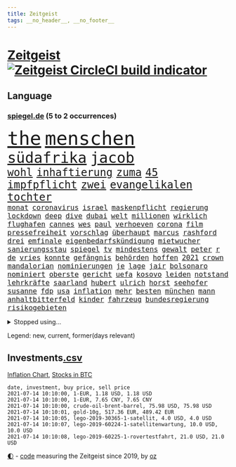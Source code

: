 ```yaml
---
title: Zeitgeist
tags: __no_header__, __no_footer__
---
```


# [Zeitgeist](https://oliz.io/zeitgeist/) [![Zeitgeist CircleCI build indicator](https://circleci.com/gh/ooz/zeitgeist.svg?style=shield)](https://circleci.com/gh/ooz/zeitgeist)

## Language

<h3><a href="https://www.spiegel.de" target="_blank">spiegel.de</a> (5 to 2 occurrences)</h3>
<p style="font-family:monospace">
<span style="font-size:32pt"><a href="news_links.html#the" class="current">the</a></span>
<span style="font-size:32pt"><a href="news_links.html#menschen" class="current">menschen</a></span>
<br>
<span style="font-size:25pt"><a href="news_links.html#südafrika" class="current">südafrika</a></span>
<span style="font-size:25pt"><a href="news_links.html#jacob" class="current">jacob</a></span>
<br>
<span style="font-size:18pt"><a href="news_links.html#wohl" class="current">wohl</a></span>
<span style="font-size:18pt"><a href="news_links.html#inhaftierung" class="current">inhaftierung</a></span>
<span style="font-size:18pt"><a href="news_links.html#zuma" class="new">zuma</a></span>
<span style="font-size:18pt"><a href="news_links.html#45" class="current">45</a></span>
<span style="font-size:18pt"><a href="news_links.html#impfpflicht" class="current">impfpflicht</a></span>
<span style="font-size:18pt"><a href="news_links.html#zwei" class="current">zwei</a></span>
<span style="font-size:18pt"><a href="news_links.html#evangelikalen" class="new">evangelikalen</a></span>
<span style="font-size:18pt"><a href="news_links.html#tochter" class="current">tochter</a></span>
<br>
<span style="font-size:12pt"><a href="news_links.html#monat" class="current">monat</a></span>
<span style="font-size:12pt"><a href="news_links.html#coronavirus" class="current">coronavirus</a></span>
<span style="font-size:12pt"><a href="news_links.html#israel" class="current">israel</a></span>
<span style="font-size:12pt"><a href="news_links.html#maskenpflicht" class="current">maskenpflicht</a></span>
<span style="font-size:12pt"><a href="news_links.html#regierung" class="current">regierung</a></span>
<span style="font-size:12pt"><a href="news_links.html#lockdown" class="current">lockdown</a></span>
<span style="font-size:12pt"><a href="news_links.html#deep" class="current">deep</a></span>
<span style="font-size:12pt"><a href="news_links.html#dive" class="new">dive</a></span>
<span style="font-size:12pt"><a href="news_links.html#dubai" class="current">dubai</a></span>
<span style="font-size:12pt"><a href="news_links.html#welt" class="current">welt</a></span>
<span style="font-size:12pt"><a href="news_links.html#millionen" class="current">millionen</a></span>
<span style="font-size:12pt"><a href="news_links.html#wirklich" class="current">wirklich</a></span>
<span style="font-size:12pt"><a href="news_links.html#flughafen" class="current">flughafen</a></span>
<span style="font-size:12pt"><a href="news_links.html#cannes" class="current">cannes</a></span>
<span style="font-size:12pt"><a href="news_links.html#wes" class="new">wes</a></span>
<span style="font-size:12pt"><a href="news_links.html#paul" class="current">paul</a></span>
<span style="font-size:12pt"><a href="news_links.html#verhoeven" class="new">verhoeven</a></span>
<span style="font-size:12pt"><a href="news_links.html#corona" class="current">corona</a></span>
<span style="font-size:12pt"><a href="news_links.html#film" class="current">film</a></span>
<span style="font-size:12pt"><a href="news_links.html#pressefreiheit" class="current">pressefreiheit</a></span>
<span style="font-size:12pt"><a href="news_links.html#vorschlag" class="current">vorschlag</a></span>
<span style="font-size:12pt"><a href="news_links.html#überhaupt" class="current">überhaupt</a></span>
<span style="font-size:12pt"><a href="news_links.html#marcus" class="new">marcus</a></span>
<span style="font-size:12pt"><a href="news_links.html#rashford" class="new">rashford</a></span>
<span style="font-size:12pt"><a href="news_links.html#drei" class="current">drei</a></span>
<span style="font-size:12pt"><a href="news_links.html#emfinale" class="current">emfinale</a></span>
<span style="font-size:12pt"><a href="news_links.html#eigenbedarfskündigung" class="new">eigenbedarfskündigung</a></span>
<span style="font-size:12pt"><a href="news_links.html#mietwucher" class="new">mietwucher</a></span>
<span style="font-size:12pt"><a href="news_links.html#sanierungsstau" class="new">sanierungsstau</a></span>
<span style="font-size:12pt"><a href="news_links.html#spiegel" class="current">spiegel</a></span>
<span style="font-size:12pt"><a href="news_links.html#tv" class="current">tv</a></span>
<span style="font-size:12pt"><a href="news_links.html#mindestens" class="current">mindestens</a></span>
<span style="font-size:12pt"><a href="news_links.html#gewalt" class="current">gewalt</a></span>
<span style="font-size:12pt"><a href="news_links.html#peter" class="current">peter</a></span>
<span style="font-size:12pt"><a href="news_links.html#r" class="current">r</a></span>
<span style="font-size:12pt"><a href="news_links.html#de" class="current">de</a></span>
<span style="font-size:12pt"><a href="news_links.html#vries" class="new">vries</a></span>
<span style="font-size:12pt"><a href="news_links.html#konnte" class="current">konnte</a></span>
<span style="font-size:12pt"><a href="news_links.html#gefängnis" class="current">gefängnis</a></span>
<span style="font-size:12pt"><a href="news_links.html#behörden" class="current">behörden</a></span>
<span style="font-size:12pt"><a href="news_links.html#hoffen" class="current">hoffen</a></span>
<span style="font-size:12pt"><a href="news_links.html#2021" class="current">2021</a></span>
<span style="font-size:12pt"><a href="news_links.html#crown" class="new">crown</a></span>
<span style="font-size:12pt"><a href="news_links.html#mandalorian" class="new">mandalorian</a></span>
<span style="font-size:12pt"><a href="news_links.html#nominierungen" class="current">nominierungen</a></span>
<span style="font-size:12pt"><a href="news_links.html#je" class="current">je</a></span>
<span style="font-size:12pt"><a href="news_links.html#lage" class="current">lage</a></span>
<span style="font-size:12pt"><a href="news_links.html#jair" class="current">jair</a></span>
<span style="font-size:12pt"><a href="news_links.html#bolsonaro" class="current">bolsonaro</a></span>
<span style="font-size:12pt"><a href="news_links.html#nominiert" class="current">nominiert</a></span>
<span style="font-size:12pt"><a href="news_links.html#oberste" class="current">oberste</a></span>
<span style="font-size:12pt"><a href="news_links.html#gericht" class="current">gericht</a></span>
<span style="font-size:12pt"><a href="news_links.html#uefa" class="current">uefa</a></span>
<span style="font-size:12pt"><a href="news_links.html#kosovo" class="new">kosovo</a></span>
<span style="font-size:12pt"><a href="news_links.html#leiden" class="current">leiden</a></span>
<span style="font-size:12pt"><a href="news_links.html#notstand" class="current">notstand</a></span>
<span style="font-size:12pt"><a href="news_links.html#lehrkräfte" class="current">lehrkräfte</a></span>
<span style="font-size:12pt"><a href="news_links.html#saarland" class="current">saarland</a></span>
<span style="font-size:12pt"><a href="news_links.html#hubert" class="current">hubert</a></span>
<span style="font-size:12pt"><a href="news_links.html#ulrich" class="current">ulrich</a></span>
<span style="font-size:12pt"><a href="news_links.html#horst" class="current">horst</a></span>
<span style="font-size:12pt"><a href="news_links.html#seehofer" class="current">seehofer</a></span>
<span style="font-size:12pt"><a href="news_links.html#susanne" class="current">susanne</a></span>
<span style="font-size:12pt"><a href="news_links.html#fdp" class="current">fdp</a></span>
<span style="font-size:12pt"><a href="news_links.html#usa" class="current">usa</a></span>
<span style="font-size:12pt"><a href="news_links.html#inflation" class="current">inflation</a></span>
<span style="font-size:12pt"><a href="news_links.html#mehr" class="current">mehr</a></span>
<span style="font-size:12pt"><a href="news_links.html#besten" class="current">besten</a></span>
<span style="font-size:12pt"><a href="news_links.html#münchen" class="current">münchen</a></span>
<span style="font-size:12pt"><a href="news_links.html#mann" class="current">mann</a></span>
<span style="font-size:12pt"><a href="news_links.html#anhaltbitterfeld" class="new">anhaltbitterfeld</a></span>
<span style="font-size:12pt"><a href="news_links.html#kinder" class="current">kinder</a></span>
<span style="font-size:12pt"><a href="news_links.html#fahrzeug" class="current">fahrzeug</a></span>
<span style="font-size:12pt"><a href="news_links.html#bundesregierung" class="current">bundesregierung</a></span>
<span style="font-size:12pt"><a href="news_links.html#risikogebieten" class="new">risikogebieten</a></span>
</p>
<details>
<summary>Stopped using...</summary>
<p class="former" style="font-size:12pt">
metropole(265) netzwerken(265) aufgelöst(264) bestimmen(264) historiker(264) oligarchen(264) reiche(264) sam(264) taten(264) to(264) bochum(263) drama(263) erfahren(263) herrscher(263) timo(263) verschaffen(263) bitten(262) gleichberechtigung(262) la(262) nationen(262) reformen(262) vereinten(262) attackieren(261) euratspräsident(261) gegenseitig(261) konkurrenten(261) ludwig(261) millionenhöhe(261) moore(261) übersicht(261) aufsehen(260) bernd(260) beschleunigt(260) chelsea(260) eingebrochen(260) einhaltung(260) einzelnen(260) fbi(260) gefangen(260) gewerkschaft(260) kurzarbeitergeld(260) landtagswahl(260) manches(260) mordes(260) mysteriöse(260) oberbürgermeister(260) suspendiert(260) telekom(260) unabhängigkeit(260) vergangene(260) versuchten(260) vorsitzenden(260) ärztinnen(260) 89(259) argumente(259) ber(259) bistum(259) coronawarnapp(259) dadurch(259) enger(259) ermöglicht(259) filialen(259) fraktionschef(259) gast(259) halbes(259) haseloff(259) kremlkritiker(259) massiver(259) neuem(259) pferd(259) reiner(259) runter(259) theater(259) thunberg(259) trumpregierung(259) verhängte(259) bergkarabach(258) besetzung(258) brinkhaus(258) city(258) coronaneuinfektionen(258) drohte(258) flughäfen(258) freut(258) gelegenheit(258) geschaffen(258) halben(258) handlungen(258) meghan(258) märchen(258) priester(258) ralph(258) ruhm(258) ruth(258) schiedsrichter(258) schön(258) sicht(258) spielraum(258) unabhängige(258) unionsfraktionschef(258) verabschiedet(258) verhältnis(258) verhängen(258) weitet(258) wählt(258) ärzten(258) beachten(257) doku(257) geboten(257) konzernchef(257) mächtige(257) nordsee(257) rechtfertigt(257) ruhestand(257) schweigen(257) verluste(257) versagt(257) videokonferenz(257) viren(257) you(257) zunehmende(257) überzeugt(257) dame(256) flüge(256) gewaltig(256) herzogin(256) inmitten(256) kamera(256) klaren(256) lukaschenkos(256) maß(256) online(256) ordnet(256) prägen(256) recherchen(256) sächsischen(256) tweet(256) unosicherheitsrat(256) unterschiede(256) verbote(256) verstößen(256) zählen(256) arbeiter(255) bars(255) begonnen(255) bisherige(255) brandanschlag(255) bulgarien(255) dschungel(255) experte(255) geständnis(255) größtes(255) leid(255) mitarbeiterinnen(255) post(255) schwangerschaft(255) schwieriger(255) schärfere(255) sports(255) stille(255) streichen(255) teheran(255) woanders(255) zeitweise(255) ausstieg(254) betrugs(254) betrüger(254) breiten(254) charlie(254) four(254) geholt(254) hinrichtungen(254) indes(254) infolge(254) kanzler(254) kauf(254) lebenslange(254) lieben(254) minderheit(254) ohren(254) pocht(254) polizeigewalt(254) promis(254) rechts(254) riskiert(254) smartphone(254) swetlana(254) tirol(254) umsetzung(254) wahlsieg(254) aufruf(253) ausfallen(253) australische(253) engagement(253) entstanden(253) leitung(253) mauer(253) rechten(253) schwieg(253) streitkräfte(253) tichanowskaja(253) umweltministerin(253) weiteres(253) weltwirtschaft(253) woman(253) zensur(253) zugunsten(253) abgang(252) abkommen(252) allzu(252) arbeitsbedingungen(252) eskaliert(252) feiertagen(252) hungerstreik(252) jahrhunderts(252) klimaschützer(252) kulissen(252) markt(252) power(252) rat(252) schröder(252) sichern(252) spektakel(252) spekulationen(252) symbol(252) armenische(251) attila(251) betonte(251) bundesinnenminister(251) diego(251) eingefroren(251) europaparlament(251) guardiola(251) hildmann(251) lakers(251) nancy(251) organisierte(251) pep(251) unten(251) versuchte(251) weltspitze(251) 19jährige(250) ansprache(250) arbeitsminister(250) busse(250) deutlicher(250) fauci(250) gefeuert(250) i(250) massenmord(250) moskaus(250) rotrotgrün(250) sofia(250) tausenden(250) umfragen(250) verfügt(250) 02(249) auslösen(249) beeinflusst(249) heidenreich(249) häufen(249) image(249) mörder(249) profitierte(249) radikale(249) scheidende(249) stoßen(249) täglich(249) veranstaltungen(249) verspätung(249) celle(248) dresdner(248) großbritanniens(248) kontakte(248) lohn(248) mieten(248) oppositionsführer(248) quer(248) saarbrücken(248) siegte(248) verurteilen(248) erkenntnisse(247) größter(247) initiative(247) kilometern(247) regiert(247) sowohl(247) steuererklärung(247) verfolgungsjagd(247) wahren(247) wirtschaftsprüfer(247) wähler(247) 17jährigen(246) dar(246) eurecht(246) format(246) inszeniert(246) kardashian(246) lernt(246) mitternacht(246) notruf(246) philipp(246) plastikmüll(246) prime(246) rechtsaußen(246) spiegelrecherchen(246) spielerinnen(246) befeuern(245) besserung(245) experiment(245) gekauft(245) grundgesetz(245) ice(245) kontrollen(245) schlacht(245) schlechtes(245) berühmte(244) dokumentiert(244) ehepaar(244) erregt(244) freiwillige(244) jennifer(244) miete(244) patzer(244) pflegekräfte(244) rivale(244) apotheken(243) augenhöhe(243) belegen(243) einheitliche(243) offenen(243) schwachen(243) spektakulären(243) testet(243) verbessert(243) vorgeht(243) finanzierung(242) mama(242) mond(242) aufstellen(241) ausgetauscht(241) gefälschte(241) mehrerer(241) amtsgericht(240) erfinder(240) exporte(240) karlheinz(240) mikroplastik(240) prognosen(240) reichsten(240) sachsenanhalts(240) stieß(240) einigt(239) karin(239) marx(239) nachbar(239) signalisiert(239) viersen(239) zivilen(239) 4(238) arztpraxen(238) immerhin(238) kostenlos(238) ran(238) rettungswagen(238) sage(238) signale(238) thüringens(238) tweets(238) eingreifen(237) erschienen(237) kippt(237) prince(237) spanische(237) änderungen(237) architekt(236) hoffnungen(236) inhaftierte(236) nationalen(236) status(236) bundes(235) drahtzieher(235) familienministerin(235) liefen(235) weiblicher(235) zugesetzt(235) einverstanden(234) landet(234) aussehen(233) basis(233) berufsgruppe(233) euaustritt(233) langsamer(233) oxford(233) einigten(232) erfährt(232) erzbischof(232) frauenfußball(232) geheimdienste(232) golden(232) riesig(232) riskant(232) sound(232) umgebung(232) verkehr(232) videochat(232) wünsche(232) akzeptanz(231) austin(231) fahnder(231) vfb(231) vorfeld(231) anfangen(230) aufgaben(230) erstattet(230) griechischen(230) laufenden(230) nebenbei(230) präsenz(230) spaltung(230) stört(230) überschritten(230) angeschlagenen(229) anlegen(229) begrenzt(229) elektrischen(229) freiwillig(229) insolvenz(229) kongo(229) risikogruppen(229) spannend(229) spielplan(229) votum(229) kurswechsel(228) moderiert(228) rot(228) tötungsdelikt(228) frontex(227) gehörte(227) lettland(227) nieder(227) ruanda(227) wachsen(227) herausfinden(226) arbeitslose(225) durchschnittlich(225) insolvenzen(225) kasse(225) zalando(225) impfstoffe(224) infektionsschutz(224) thüringer(224) wirbel(224) wählerinnen(224) 30jähriger(223) brasilianische(223) dr(223) plötzlichen(223) seuche(223) grenzschutzagentur(222) karrierecoachin(222) maschine(222) pleitewelle(222) teilnehmern(222) rutschte(221) atomkraft(220) dfl(220) nachteile(220) shutdowns(220) strafbar(220) afrikas(219) jurist(219) schränkt(219) schwung(219) unterbrochen(219) verglichen(219) verhalf(219) winzige(219) flächen(218) graf(218) intensivstationen(218) runden(218) staatshilfen(218) stärkt(218) stünden(218) vernichtet(218) gewarnt(216) gefecht(215) kriegsverbrechen(215) a7(214) coronaimpfstoffs(214) schulz(214) theorie(214) zonen(214) gerieten(213) knapper(213) segeln(213) biontechimpfstoff(212) dient(212) gelegen(212) massaker(212) spiegelspitzengespräch(212) abgeschlagen(211) bitcoins(211) liberalen(210) ratschläge(210) roethe(210) verschüttet(210) bundesverfassungsgerichts(209) plädieren(209) schieben(209) sprit(209) teuren(209) kurzer(207) strategisch(207) gelogen(206) spiegelredakteurin(206) umgebracht(206) gates(205) gesichter(205) härtere(205) verankert(205) äthiopischen(205) lopez(204) sicherheitsvorkehrungen(204) vorlegen(204) fremden(202) höcke(202) kehrtwende(201) päckchen(201) bestechung(200) gestalt(200) ratlos(200) vergeltung(200) schusswechsel(199) weltmeisterschaft(199) gesetzlichen(198) klarheit(198) kunstwerke(198) asylsuchende(197) transparenz(197) häuslicher(196) rätseln(196) tobias(196) knüpft(194) leistungssport(194) zerlegt(194) bestellen(192) impfzentren(192) mehren(192) rechtes(192) prozessbeginn(191) schutzsuchende(191) theoretisch(191) bundestagsabgeordneten(190) beschaffen(189) bären(189) college(189) klares(189) podest(188) projekten(188) tierheim(188) verdoppeln(188) behindert(187) milliardäre(187) porträt(187) silas(187) betreiben(186) 23jährigen(185) eingetroffen(185) wamangituka(184) scheidung(183) betreten(182) bundesligasaison(182) pérez(182) trikots(182) generelle(181) handgranate(181) pech(181) sabotage(181) australiens(180) gehöre(180) 62(179) explodiert(179) thorsten(178) coronabonus(177) erschöpfung(177) überwiegend(177) ernennung(176) freigelassen(176) pfleger(176) apotheker(175) bronze(175) desaströsen(175) blogger(174) bristol(174) agentur(173) nährt(173) kz(172) mangelnde(171) seniorin(170) spielende(170) berlinale(169) eingesperrt(167) gespritzt(167) impfstoffdosen(167) nhs(167) usamerikanischen(167) uskapitol(167) coronamutante(166) serviert(166) monarchin(165) zufall(165) bereichert(164) stationiert(163) enthält(162) knappen(162) anwenden(161) protagonisten(160) trümmer(159) vornamen(159) existenzängste(158) cent(156) uber(156) unterschrift(156) fotostrecke(155) gewinne(155) schönheitsop(155) beigelegt(154) nordkoreanischen(154) umgebaut(154) beatrix(152) kreuzung(152) fa(151) seidenstraße(151) statistischen(151) wassertemperaturen(150) zwingend(150) hennigwellsow(149) polizeigewerkschaft(148) uskapitols(148) begeht(147) inakzeptabel(147) offenlegen(147) währung(146) eishockeywm(145) lehre(145) haut(144) löscharbeiten(144) briefe(143) fremder(143) speziellen(142) erkämpft(141) volles(141) erleichtert(140) mediatorin(140) anrücken(139) aufschlag(139) fahrgäste(139) klarzukommen(139) sprengkörper(139) präsidentenamt(138) shitstorm(138) bergleute(137) einziger(137) erzürnte(137) fotografierte(137) nathalie(137) ostdeutsche(137) abhängen(136) abreise(136) impfpass(136) karriereende(136) oppositionspolitikers(136) rauchen(136) pokal(135) gewisse(134) ostfriesland(134) sexualität(134) abfälle(133) leitfaden(133) rudert(133) behindern(132) tierschutz(132) afghanistans(131) carolin(131) ewigen(131) radio(131) auschwitz(130) weltraum(130) staatsschutz(129) euskirchen(128) judenhass(128) original(128) aufgebrochen(127) mehrjährigen(127) eventim(126) 242(125) bewerben(125) friedens(125) kinderbonus(125) tabaksteuer(125) tablets(125) walterborjans(125) anfeindungen(124) christie's(124) magische(124) alfons(123) hörmann(123) massenmörder(123) regierungsbildung(123) verpflichtungen(123) ausfuhren(122) myanmars(122) mönche(122) sputnik(122) stutthof(122) stören(122) wörter(122) frachtschiff(121) gegenseitigen(121) autounfall(120) finanzamt(120) demnächst(119) durchgreifen(119) gestürzte(119) salvador(119) töne(119) verlobter(119) abwehrspieler(118) verhandlungsfähig(118) konkreten(117) palmen(117) repressionen(117) rodriguez(117) condor(116) halles(116) josef(116) vierjährigen(116) wiegand(116) jersey(115) elite(113) relevant(113) medaille(112) entschuldigte(111) gaza(111) hochrechnungen(111) techkonzerne(111) kanye(110) bestellte(109) identitären(109) tvstar(109) vulkans(109) dom(108) skulptur(108) mahlzeit(107) nachlässig(107) finanzgericht(106) ruin(106) explosionen(105) fußballerinnen(105) mcdonald's(105) beschreiben(104) darmanin(104) flüchtig(104) gespeichert(104) jet(104) konzerte(104) premierministerin(104) schlangenlinien(104) ständige(103) landtagswahlkampf(102) mexikanischen(102) strebt(102) einstecken(101) lockte(101) marvin(101) strafrechtler(101) usbehörde(101) ablösung(100) erstellt(100) harrys(100) logik(100) mitverantwortung(100) steuerhinterziehung(100) qrcode(98) laborunfall(97) praxen(97) usgeheimdienstbericht(97) zurückfordern(97) buffett(96) happy(96) verleihung(96) wahlkreis(96) warren(96) anziehen(95) bauarbeiter(95) maskengeschäften(95) neumann(95) privatsender(95) wissenschaftlicher(95) geimpften(94) horrende(94) politikern(94) royalen(94) tvinterview(94) elfjährigen(93) spitzenkandidaten(93) à(93) führungstreffer(92) schrott(92) erregte(91) importieren(91) nebeneinkünfte(91) schneefeld(91) atomausstieg(90) datensammlung(90) gendersternchen(90) hausarzt(90) übersetzen(90) user(89) beerben(88) kürzung(88) minneapolis(88) selbstversuch(88) fünfjährige(87) kleinflugzeug(87) vergiftete(87) entschlossen(86) kleinflugzeugs(86) patente(86) stapel(86) terrorisieren(86) campus(85) coronaeffekt(85) flixbus(85) gebeten(85) polizeibeamten(85) prestigeprojekt(85) vizeregierungschef(85) abwägen(84) hautfarbe(84) koalitionsoptionen(84) landeskriminalamts(84) wertet(84) wählerwanderung(84) zigtausende(84) fußballverband(83) großveranstaltungen(83) substanz(83) kurioser(82) lobbycontrol(82) paralympics(82) welpen(82) ausreichen(81) geschützte(81) indischer(81) schenk(81) angebote(80) aufgerissen(80) ausloten(80) millionenschaden(80) missbrauchsskandals(80) raymond(80) reis(80) sexuellem(80) staatssekretär(80) unschuldige(80) unterschiedliche(80) erweiterung(79) guru(79) missachten(79) schutzausrüstung(79) aufgerollt(78) einräumen(78) homberg(78) rauf(78) reisenden(78) testergebnisse(78) unbedacht(78) amazonserie(77) finanzbranche(77) gestärkt(77) shirts(77) stationen(77) gucken(76) bundesbürger(75) fagradalsfjall(75) gespült(75) marketing(75) menstruation(75) periode(75) bulliger(74) böhm(74) han(74) rückenschmerzen(74) angespült(73) rücknahme(73) ungesund(73) fußballeuropameisterschaft(72) revolutionäre(72) u21europameisterschaft(72) haftanstalt(71) infrastrukturplan(71) chirurgen(70) coronaeinbruch(70) nützliche(70) professionellen(70) siegkurs(70) stammspieler(70) tabu(70) thrones(70) ausgesagt(69) einstellung(69) scharfen(69) übrig(69) diktators(68) schwimmstar(68) übersteht(68) pflegereform(67) potenziellen(67) u21em(67) zugunglück(67) 120000(66) alcatraz(65) broadway(65) eingefangen(65) erfülle(65) frauenbundesliga(65) kanten(65) louvre(65) mindestbesteuerung(65) niels(65) ostbeauftragter(65) wanderwitz(65) wüste(65) jahrtausende(64) nordkoreanische(64) trinkempfehlungen(64) wettbewerbsvorteil(64) 350(63) exverfassungsschutzchef(63) geehrt(63) testspiel(63) comedian(62) gauland(62) graue(62) südsee(62) feministischen(61) natogeneralsekretär(61) testlabor(61) erlebnissen(60) kleinzureden(60) knappe(60) zettel(60) ambitionen(59) isländischen(59) milliardenschweren(59) oberstes(59) rangeln(59) überholmanöver(59) 24000(58) android(58) beängstigend(58) erwachsen(58) gibson(58) klimaaktivisten(58) sat1(58) verkünden(58) vorgesetzten(58) echo(57) nötigen(57) christsozialen(56) entschlüsseln(56) heimbewohner(56) kolonialgeschichte(56) konservativer(56) vereinzelt(56) popularität(55) unwürdige(55) außerirdisches(54) bewiesen(54) extremisten(54) niemandem(54) schauspielhaus(54) textnachrichten(54) verwirren(54) öffneten(54) geplanter(53) henderson(53) kapstadt(53) silent(53) ärmeln(53) bereite(52) debbie(52) fahrzeugen(52) klassenraum(52) bekanntheit(51) tvshow(51) videostreams(51) ökopartei(51) dino(50) gewährt(50) positivem(50) superleagueklubs(50) todesfall(50) untauglich(50) 31jährigen(49) aufeinandertreffen(49) befördert(49) entwickelten(49) geschlechtsneutrale(49) sextape(49) embolo(48) erfolgsrezept(48) finales(48) louisa(48) maike(48) menschlichen(48) vwmanager(48) überraschte(48) ablösen(47) getesteten(47) gewinnerin(47) jasmin(47) simone(47) verschollenes(47) zusehends(47) exvwchef(46) gratulieren(46) großfeuer(46) rolls(46) stromerzeugung(46) vita(46) winterkorn(46) burnout(45) diversen(45) professur(45) reinhard(45) stillen(45) winken(45) jacke(44) selbstständigen(44) vorgelesen(44) 2027(43) ermittelte(42) ethikkommission(42) inzidenzzahlen(42) milliardenschaden(42) wahlhelfer(42) aufwind(41) bemerkenswerten(41) bo(41) bundesverdienstkreuz(41) miserabel(41) nobelpreisträger(41) verbannen(41) verfilmung(41) beschlossene(40) jeweils(40) produkt(40) trier(40) unangenehm(40) arbeitern(39) buchstäblich(39) mitbewohnerin(39) schweinfurt(39) verscharrt(39) intensivpfleger(38) nsu(38) verkündete(38) vorständen(38) herzmuskelentzündungen(37) högel(37) postbank(37) svenja(37) arzneimittelhersteller(36) ausgangs(36) autoattacke(36) brexitprozess(36) greg(36) janlennard(36) jüdischen(36) konzerngründer(36) mögliches(36) patentaussetzung(36) schönheit(36) struff(36) wohnheim(36) gebeutelte(35) life(35) niederländerin(35) restart(35) schlägerei(35) sexiest(35) wirtschaftsmacht(35) zweitstärkste(35) 41jährige(34) 800(34) meghans(34) melania(34) teamgeist(34) behielt(33) bildungsminister(33) einkommens(33) euausland(33) muslimische(33) prozentpunkte(33) reguläre(33) steuerfahnder(33) angereist(32) bedrohlich(32) grillgut(32) industriestaaten(32) nachbesserungen(32) set(32) mountbattenwindsor(31) tories(31) tvreportage(31) 14000(30) 235(30) anstoß(30) cochef(30) gewerkschafter(30) triumphieren(30) vertrat(30) genossen(29) hackerangriffs(29) riskieren(29) spruchs(29) sächsische(29) elternteil(28) internetbetrüger(28) militärschläge(28) papa(28) polittalk(28) selbstbewusstsein(28) soziales(28) südseeinsel(28) bailey(27) cut(27) finanznöten(27) kluft(27) story(27) warnschuss(27) abrechnung(26) grauen(26) metropolregion(26) paritätische(26) schmähungen(26) 15gradziel(25) ausnahmefällen(25) despoten(25) deutschkolumne(25) antisemiten(24) handwerker(24) hummels(24) mats(24) medienbüros(24) 3daudio(23) bewertungen(23) erweitern(23) liz(23) medienhochhaus(23) patientenschützer(23) weltbank(23) zentralrat(23) 44jähriger(22) auszuschließen(22) nahostkonflikt(22) unbrauchbar(22) ellenbogen(21) landesliste(21) pop(21) psyche(21) stärkeren(21) 22jährigen(20) bezwingen(20) ferienflieger(20) lehren(20) nutzlose(20) sichtbarkeit(20) zustande(20) überstunden(20) abschneiden(19) ausstellen(19) bloggers(19) cem(19) hochumstritten(19) kurzstreckenflüge(19) leonie(19) synagoge(19) vertrauter(19) balkan(18) erzwungen(18) forderten(18) impfangebot(18) intensivmedizinern(18) kreditkartendaten(18) lago(18) maggiore(18) missfällt(18) oppositioneller(18) seilbahnunglück(18) tank(18) familienministerium(17) jahresende(17) seaeye(17) benzinpreise(16) biontechimpfungen(16) hüskens(16) laborlecktheorie(16) lydia(16) nrwcdu(16) sasha(16) verendeten(16) warnstreik(16) brandbrief(15) emotionen(15) grundsatz(15) langwierigen(15) machenschaften(15) oppositionsführerin(15) preistreiber(15) wasserschaden(15) wiedereröffnen(15) leclerc(14) nyiragongo(14) schmutzig(14) u21nationalmannschaft(14) vergütungen(14) abtrünnige(13) ferraripilot(13) fünfjähriger(13) jacht(13) millionenpublikum(13) minsk(13) bulgarische(12) covpass(12) erzwungenen(12) innengastronomie(12) lafontaine(12) oskar(12) schwiegermutter(12) asylpolitik(11) klaut(11) sexy(11) verbrecher(11) zukünftigen(11)
</p>
</details>
<p>Legend: <span class="new">new</span>, <span class="current">current</span>, <span class="former">former(days relevant)</span></p>

## Investments[.csv](investments.csv)

[Inflation Chart](https://inflationchart.com),
[Stocks in BTC](https://stonksinbtc.xyz/)

```
date, investment, buy price, sell price
2021-07-14 10:10:00, 1-EUR, 1.18 USD, 1.18 USD
2021-07-14 10:10:00, 1-EUR, 7.65 CNY, 7.65 CNY
2021-07-14 10:10:00, crude-oil-brent-barrel, 75.98 USD, 75.98 USD
2021-07-14 10:10:01, gold-10g, 517.36 EUR, 489.42 EUR
2021-07-14 10:10:05, lego-2019-30365-1-satellit, 4.0 USD, 4.0 USD
2021-07-14 10:10:07, lego-2019-60224-1-satellitenwartung, 10.0 USD, 10.0 USD
2021-07-14 10:10:08, lego-2019-60225-1-rovertestfahrt, 21.0 USD, 21.0 USD
```

<footer>
<a href="javascript:toggleTheme()" class="nav">🌓</a>
- <a href="https://github.com/ooz/zeitgeist">code</a> measuring the Zeitgeist since 2019, by <a href="https://oliz.io">oz</a>
</footer>
